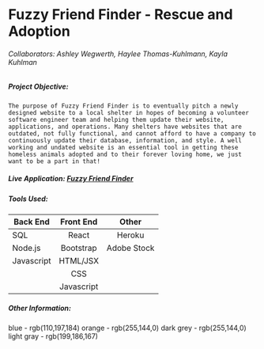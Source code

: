 # Fuzzy Friend Finder - Rescue and Adoption 
###### Collaborators: Ashley Wegwerth, Haylee Thomas-Kuhlmann, Kayla Kuhlman

##### Project Objective:

    The purpose of Fuzzy Friend Finder is to eventually pitch a newly designed website to a local shelter in hopes of becoming a volunteer software engineer team and helping them update their website, applications, and operations. Many shelters have websites that are outdated, not fully functional, and cannot afford to have a company to continuously update their database, information, and style. A well working and undated website is an essential tool in getting these homeless animals adopted and to their forever loving home, we just want to be a part in that!

##### Live Application: [Fuzzy Friend Finder](https://fuzzyfriendfinder.herokuapp.com/)
    
##### Tools Used:

| Back End      | Front End     |Other          |
| ------------- |:-------------:|:-------------:|
| SQL           | React         | Heroku        |
| Node.js       | Bootstrap     | Adobe Stock   |
| Javascript    | HTML/JSX      |
                | CSS           |
                | Javascript    |

##### Other Information:

blue - rgb(110,197,184)
orange - rgb(255,144,0)
dark grey - rgb(255,144,0)
light gray - rgb(199,186,167)